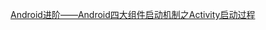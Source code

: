 [Android进阶——Android四大组件启动机制之Activity启动过程](https://blog.csdn.net/qq_30379689/article/details/79611217)